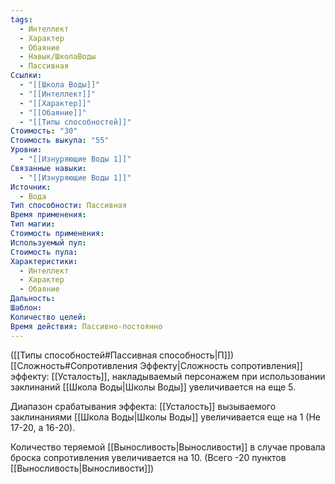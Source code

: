 ```yaml
---
tags:
  - Интеллект
  - Характер
  - Обаяние
  - Навык/ШколаВоды
  - Пассивная
Ссылки:
  - "[[Школа Воды]]"
  - "[[Интеллект]]"
  - "[[Характер]]"
  - "[[Обаяние]]"
  - "[[Типы способностей]]"
Стоимость: "30"
Стоимость выкупа: "55"
Уровни:
  - "[[Изнуряющие Воды 1]]"
Связанные навыки:
  - "[[Изнуряющие Воды 1]]"
Источник:
  - Вода
Тип способности: Пассивная
Время применения: 
Тип магии: 
Стоимость применения: 
Используемый пул: 
Стоимость пула: 
Характеристики:
  - Интеллект
  - Характер
  - Обаяние
Дальность: 
Шаблон: 
Количество целей: 
Время действия: Пассивно-постоянно
---
```

([[Типы способностей#Пассивная способность|П]]) [[Сложность#Cопротивления Эффекту|Сложность сопротивления]] эффекту: [[Усталость]], накладываемый персонажем при использовании заклинаний [[Школа Воды|Школы Воды]] увеличивается на еще 5.

Диапазон срабатывания эффекта: [[Усталость]] вызываемого заклинаниями [[Школа Воды|Школы Воды]]  увеличивается еще на 1 (Не 17-20, а 16-20).

Количество теряемой [[Выносливость|Выносливости]] в случае провала броска сопротивления увеличивается на 10. (Всего -20 пунктов [[Выносливость|Выносливости]])